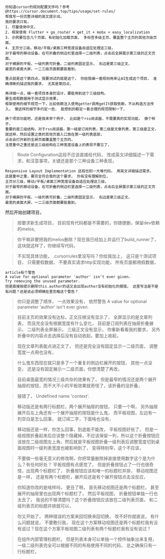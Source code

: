 ```
你知道cursor的规则配置文件吗？参考 @https://cursor.document.top/tips/usage/set-rules/  
帮我写一份完整详细的英文提示词， 
我的要求只有， 
1. 尽量使用中文，
2. 框架使用 Flutter + go_router + get_it + mobx + easy_localization
3. 示例要包含几个页面，有初始化加载页面， 多标签多级主页，覆盖整个主页的其他次级页面，
4. 主页分三级，移动/平板/桌面三种宽度设备自适应处理这三级，
对于最窄的移动设备，在可折叠的侧边栏里选择一二级列表，点击后全屏展示第三级的正文页面， 
对于横屏的平板，一级列表可折叠，二级列表固定显示， 右边是第三级正文， 
最宽的桌面大屏，一二三级页面都要能看到， 

重点就是这个第四点，我要测试的就是这个， 你给我编一套规则用来让AI生成这个项目， 准确清晰的描述我的要求， 尤其是第四点，
```
```
再详细一点，编一套项目本身的设计，要能用到这个三级结构，
要生成假数据用于测试显示效果， 
框架使用的细节规范一下，比如依赖注入使用getter调用getIt获取依赖，不从构造方法传入， 像这样的细节多约定一些， 能想到的都定一套合理的规范限制一下， 
```
```
换个项目功能吧，还是我来举个例子， 比如是个rss阅读器，不需要真的实现功能， 做个样子，
重要的是三级结构，对于rss阅读器，第一级是订阅列表，第二级是文章列表，第三级是正文，
就这样，然后设置之类的其他页面入口放在第一级列表底部，
点击会打开新的全屏页面覆盖整个主页的， 
注意重中之重还是这三级结构在三种宽度设备上的表现不要忘了， 
```
> Route Configuration这段不应该直接给代码， 改成英文详细描述一下需求，和注意事项，关键还是那个三种设备三种表现，

```
Responsive Layout Implementation 这段也别一大堆代码， 用英文详细描述需求， 
这是重中之重，要完全符合我的这个要求， 你有没有理解到位， 
主页分三级，移动/平板/桌面三种宽度设备自适应处理这三级，
对于最窄的移动设备，在可折叠的侧边栏里选择一二级列表，点击后全屏展示第三级的正文页面，
对于横屏的平板，一级列表可折叠，二级列表固定显示， 右边是第三级正文， 
最宽的桌面大屏，一二三级页面都要能看到， 
```
然后开始创建项目，
> 按要求新生成项目， 目前现有代码都是不需要的，你随便删，保留dev依赖的melos,

> 你干嘛非要把我的melos删除？现在我已经加上并运行了build_runner了，这块就这样了，你继续写代码， 

> 不实现具体功能， .cursorrules里没写吗？你给我加上， 这只是个测试项目， 只需要假数据， 不要真实请求http实现功能， 所有页面都用假数据， 

```
article有个警告
A value for optional parameter 'author' isn't ever given.
Try removing the unused parameter. 
但是直接按提示删除this.author的话又会出现author没有初始化的报错， 这里写法是不是有问题？还是说必须明确在里忽略这个警告？
```
> 你只是调整了顺序， 一点效果没有， 依然警告 A value for optional parameter 'author' isn't ever given.

> 目前主页的效果没有达标，正文压根没有显示了， 全屏显示的是文章列表， 而且完全没有根据宽度有什么变化， 目前是订阅列表在抽屉折叠展示， 二级列表全屏展示， 三级正文没有显示， 你重新看看我的要求， 另外折叠中的内容点击选择后没有自动收起，要加上收起，

> 现在文章列表能点进正文了， 但还是完全没有固定显示一二级页面， 调整宽度一点用也没有，

> 什么鬼东西现在就只是多了一个重复的侧边栏展开的按钮， 其他一点没变， 还是没有固定展示一二级页面，你想清楚了再改，

> 目前桌面最宽的情况三级共存的效果有了， 但是最窄的情况还是两个展开抽屉的按钮，而不大不小的平板效果就奇怪了，该折叠的没折叠， 

> 报错了， Undefined name 'context'.

> 移动版还是有两行标题栏，两个展开抽屉的按钮， 只要一个啊， 另外抽屉展开后左上角还有一个展开抽屉的按钮是什么鬼， 而平板视图，左边有一列空白是怎么回事， 就订阅二字，下面啥也没有， 

> 移动版还是一样，你怎么回事，到底能不能改， 平板视图好些了， 但是一级视图折叠起来后应该整个隐藏掉，不应该保留一列，所以这个折叠按钮应该放在二级视图左上角，然后就是平板视图折叠一级列表后调整宽度切到桌面视图时一级列表宽度也被影响到了， 变得特别窄，这个不应该， 

> 不要做一些毫无意义的修改啊，你把常量删除掉直接使用数字这个是为什么？有任何好处？
平板视图有点感觉了， 但是折叠按钮占了一行也很奇怪，出现两个标题栏了， 折叠按钮应该和唯一的标题栏并排，
移动视图还是一样， 还是有两个标题栏，展开后还是有个展开按钮点击没反应，

> 你知道你改的是啥样吗， 更丑了啊， 首先移动视图还是两个标题栏， 甚至展开的抽屉里也出现两个标题栏了， 
然后平板视图， 折叠按钮单独一行也太丑了， 我说的不够清楚吗？这个折叠按钮应该放在二级列表页面， 和二级列表页的标题并排就可以， 

> 你又开始了， 两种错误的方案来回切换来回切换， 改不好你就直说， 有什么问题就说， 不要敷衍我， 现在这个方案移动视图还是两个标题栏我有没有说过？现在这个方案平板视图二级列表有两个标题栏我有没有说过？

> 在组件内部管理标题栏， 但是列表本身可以单独一个控件抽象出来复用， 一级二级列表完全可以根据不同的布局使用不同的代码， 总之确保只有一行标题栏，